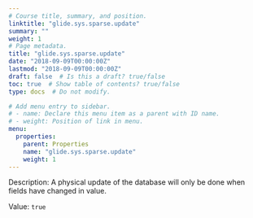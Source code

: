 ```yaml
---
# Course title, summary, and position.
linktitle: "glide.sys.sparse.update"
summary: ""
weight: 1
# Page metadata.
title: "glide.sys.sparse.update"
date: "2018-09-09T00:00:00Z"
lastmod: "2018-09-09T00:00:00Z"
draft: false  # Is this a draft? true/false
toc: true  # Show table of contents? true/false
type: docs  # Do not modify.

# Add menu entry to sidebar.
# - name: Declare this menu item as a parent with ID name.
# - weight: Position of link in menu.
menu:
  properties:
    parent: Properties
    name: "glide.sys.sparse.update"
    weight: 1
---
```


Description: A physical update of the database will only be done when fields have changed in value.


Value: `true`
